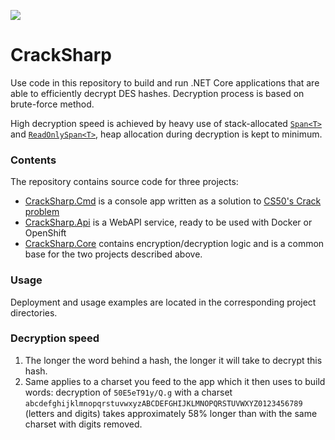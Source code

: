 ![](https://github.com/aannenko/CrackSharp/workflows/Build/badge.svg?branch=dotnetcore-2.2)

# CrackSharp
Use code in this repository to build and run .NET Core applications that are able to efficiently decrypt DES hashes. Decryption process is based on brute-force method.

High decryption speed is achieved by heavy use of stack-allocated [`Span<T>`](https://docs.microsoft.com/en-us/dotnet/api/system.span-1) and [`ReadOnlySpan<T>`](https://docs.microsoft.com/en-us/dotnet/api/system.readonlyspan-1), heap allocation during decryption is kept to minimum.

### Contents
The repository contains source code for three projects:
- [CrackSharp.Cmd](https://github.com/aannenko/CrackSharp/tree/master/src/CrackSharp.Cmd) is a console app written as a solution to [CS50's Crack problem](https://docs.cs50.net/2019/ap/problems/crack/crack.html)
- [CrackSharp.Api](https://github.com/aannenko/CrackSharp/tree/master/src/CrackSharp.Api) is a WebAPI service, ready to be used with Docker or OpenShift
- [CrackSharp.Core](https://github.com/aannenko/CrackSharp/tree/master/src/CrackSharp.Core) contains encryption/decryption logic and is a common base for the two projects described above.

### Usage
Deployment and usage examples are located in the corresponding project directories.

### Decryption speed
1. The longer the word behind a hash, the longer it will take to decrypt this hash.
2. Same applies to a charset you feed to the app which it then uses to build words: decryption of `50E5eT91y/Q.g` with a charset `abcdefghijklmnopqrstuvwxyzABCDEFGHIJKLMNOPQRSTUVWXYZ0123456789` (letters and digits) takes approximately 58% longer than with the same charset with digits removed.